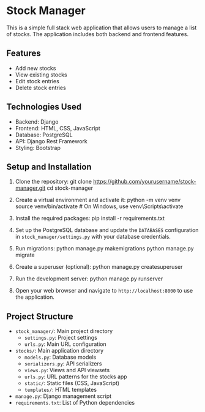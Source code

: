 # Stock Manager

This is a simple full stack web application that allows users to manage a list of stocks. The application includes both backend and frontend features.

## Features

- Add new stocks
- View existing stocks
- Edit stock entries
- Delete stock entries

## Technologies Used

- Backend: Django
- Frontend: HTML, CSS, JavaScript
- Database: PostgreSQL
- API: Django Rest Framework
- Styling: Bootstrap

## Setup and Installation

1. Clone the repository:
git clone https://github.com/yourusername/stock-manager.git
cd stock-manager


2. Create a virtual environment and activate it:
python -m venv venv
source venv/bin/activate  # On Windows, use venv\Scripts\activate


3. Install the required packages:
pip install -r requirements.txt


4. Set up the PostgreSQL database and update the `DATABASES` configuration in `stock_manager/settings.py` with your database credentials.

5. Run migrations:
python manage.py makemigrations
python manage.py migrate


6. Create a superuser (optional):
python manage.py createsuperuser


7. Run the development server:
python manage.py runserver


8. Open your web browser and navigate to `http://localhost:8000` to use the application.

## Project Structure

- `stock_manager/`: Main project directory
  - `settings.py`: Project settings
  - `urls.py`: Main URL configuration
- `stocks/`: Main application directory
  - `models.py`: Database models
  - `serializers.py`: API serializers
  - `views.py`: Views and API viewsets
  - `urls.py`: URL patterns for the stocks app
  - `static/`: Static files (CSS, JavaScript)
  - `templates/`: HTML templates
- `manage.py`: Django management script
- `requirements.txt`: List of Python dependencies

